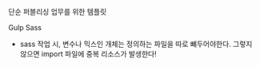 단순 퍼블리싱 업무를 위한 템플릿

Gulp 
Sass
 - sass 작업 시, 변수나 믹스인 개체는 정의하는 파일을 따로 뺴두어야한다. 그렇지 않으면 import 파일에 중복 리소스가 발생한다!